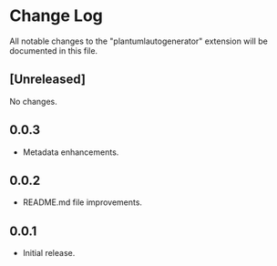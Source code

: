 # Change Log

All notable changes to the "plantumlautogenerator" extension will be documented in this file.

## [Unreleased]

No changes.

## 0.0.3

- Metadata enhancements.

## 0.0.2

- README.md file improvements.

## 0.0.1

- Initial release.
